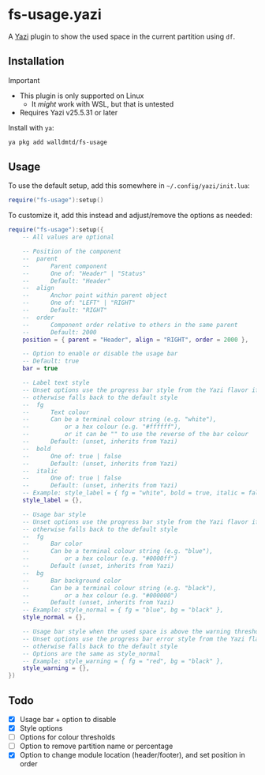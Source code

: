 # fs-usage.yazi

A [Yazi](https://github.com/sxyazi/yazi) plugin to show the used space in the current partition using `df`.

## Installation

> [!IMPORTANT]
> - This plugin is only supported on Linux
>   - It *might* work with WSL, but that is untested
> - Requires Yazi v25.5.31 or later

Install with `ya`:

```sh
ya pkg add walldmtd/fs-usage
```

## Usage

To use the default setup, add this somewhere in `~/.config/yazi/init.lua`:

```lua
require("fs-usage"):setup()
```

To customize it, add this instead and adjust/remove the options as needed:

```lua
require("fs-usage"):setup({
    -- All values are optional

    -- Position of the component
    --  parent
    --      Parent component
    --      One of: "Header" | "Status"
    --      Default: "Header"
    --  align
    --      Anchor point within parent object
    --      One of: "LEFT" | "RIGHT"
    --      Default: "RIGHT"
    --  order
    --      Component order relative to others in the same parent
    --      Default: 2000
    position = { parent = "Header", align = "RIGHT", order = 2000 },

    -- Option to enable or disable the usage bar
    -- Default: true
    bar = true

    -- Label text style
    -- Unset options use the progress bar style from the Yazi flavor if available,
    -- otherwise falls back to the default style
    --  fg
    --      Text colour
    --      Can be a terminal colour string (e.g. "white"),
    --          or a hex colour (e.g. "#ffffff"),
    --          or it can be "" to use the reverse of the bar colour
    --      Default: (unset, inherits from Yazi)
    --  bold
    --      One of: true | false
    --      Default: (unset, inherits from Yazi)
    --  italic
    --      One of: true | false
    --      Default: (unset, inherits from Yazi)
    -- Example: style_label = { fg = "white", bold = true, italic = false },
    style_label = {},

    -- Usage bar style
    -- Unset options use the progress bar style from the Yazi flavor if available,
    -- otherwise falls back to the default style
    --  fg
    --      Bar color
    --      Can be a terminal colour string (e.g. "blue"),
    --          or a hex colour (e.g. "#0000ff")
    --      Default (unset, inherits from Yazi)
    --  bg
    --      Bar background color
    --      Can be a terminal colour string (e.g. "black"),
    --          or a hex colour (e.g. "#000000")
    --      Default (unset, inherits from Yazi)
    -- Example: style_normal = { fg = "blue", bg = "black" },
    style_normal = {},

    -- Usage bar style when the used space is above the warning threshold
    -- Unset options use the progress bar error style from the Yazi flavor if available,
    -- otherwise falls back to the default style
    -- Options are the same as style_normal
    -- Example: style_warning = { fg = "red", bg = "black" },
    style_warning = {},
})
```

## Todo

- [x] Usage bar + option to disable
- [x] Style options
- [ ] Options for colour thresholds
- [ ] Option to remove partition name or percentage
- [x] Option to change module location (header/footer), and set position in order
